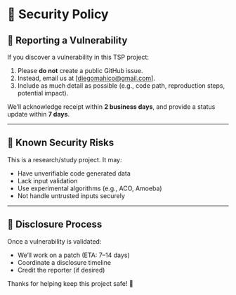 # 🔐 Security Policy

## 📣 Reporting a Vulnerability

If you discover a vulnerability in this TSP project:

1. Please **do not** create a public GitHub issue.
2. Instead, email us at [diegomahico@gmail.com].
3. Include as much detail as possible (e.g., code path, reproduction steps, potential impact).

We’ll acknowledge receipt within **2 business days**, and provide a status update within **7 days**.

---

## 🚧 Known Security Risks

This is a research/study project. It may:
- Have unverifiable code generated data
- Lack input validation
- Use experimental algorithms (e.g., ACO, Amoeba)
- Not handle untrusted inputs securely

---

## 🔄 Disclosure Process

Once a vulnerability is validated:

- We’ll work on a patch (ETA: 7–14 days)
- Coordinate a disclosure timeline
- Credit the reporter (if desired)

Thanks for helping keep this project safe! 🚀
